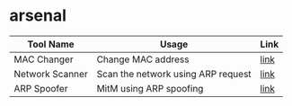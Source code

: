 # arsenal

| Tool Name | Usage | Link |
|---|---|---|
| MAC Changer | Change MAC address | [link](/MAC_Changer/) |
| Network Scanner | Scan the network using ARP request | [link](/Network_Scanner/) |
| ARP Spoofer | MitM using ARP spoofing | [link](/ARP_Spoofer/) |